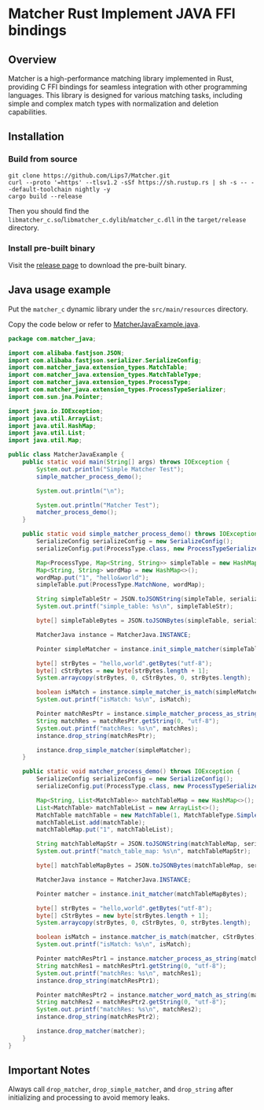 # Matcher Rust Implement JAVA FFI bindings

## Overview

Matcher is a high-performance matching library implemented in Rust, providing C FFI bindings for seamless integration with other programming languages. This library is designed for various matching tasks, including simple and complex match types with normalization and deletion capabilities.

## Installation

### Build from source

```shell
git clone https://github.com/Lips7/Matcher.git
curl --proto '=https' --tlsv1.2 -sSf https://sh.rustup.rs | sh -s -- --default-toolchain nightly -y
cargo build --release
```

Then you should find the `libmatcher_c.so`/`libmatcher_c.dylib`/`matcher_c.dll` in the `target/release` directory.

### Install pre-built binary

Visit the [release page](https://github.com/Lips7/Matcher/releases) to download the pre-built binary.

## Java usage example

Put the `matcher_c` dynamic library under the `src/main/resources` directory.

Copy the code below or refer to [MatcherJavaExample.java](./src/test/java/com/matcher_java/MatcherJavaExample.java).

```java
package com.matcher_java;

import com.alibaba.fastjson.JSON;
import com.alibaba.fastjson.serializer.SerializeConfig;
import com.matcher_java.extension_types.MatchTable;
import com.matcher_java.extension_types.MatchTableType;
import com.matcher_java.extension_types.ProcessType;
import com.matcher_java.extension_types.ProcessTypeSerializer;
import com.sun.jna.Pointer;

import java.io.IOException;
import java.util.ArrayList;
import java.util.HashMap;
import java.util.List;
import java.util.Map;

public class MatcherJavaExample {
    public static void main(String[] args) throws IOException {
        System.out.println("Simple Matcher Test");
        simple_matcher_process_demo();

        System.out.println("\n");

        System.out.println("Matcher Test");
        matcher_process_demo();
    }

    public static void simple_matcher_process_demo() throws IOException {
        SerializeConfig serializeConfig = new SerializeConfig();
        serializeConfig.put(ProcessType.class, new ProcessTypeSerializer());

        Map<ProcessType, Map<String, String>> simpleTable = new HashMap<>();
        Map<String, String> wordMap = new HashMap<>();
        wordMap.put("1", "hello&world");
        simpleTable.put(ProcessType.MatchNone, wordMap);

        String simpleTableStr = JSON.toJSONString(simpleTable, serializeConfig);
        System.out.printf("simple_table: %s\n", simpleTableStr);

        byte[] simpleTableBytes = JSON.toJSONBytes(simpleTable, serializeConfig);

        MatcherJava instance = MatcherJava.INSTANCE;

        Pointer simpleMatcher = instance.init_simple_matcher(simpleTableBytes);

        byte[] strBytes = "hello,world".getBytes("utf-8");
        byte[] cStrBytes = new byte[strBytes.length + 1];
        System.arraycopy(strBytes, 0, cStrBytes, 0, strBytes.length);

        boolean isMatch = instance.simple_matcher_is_match(simpleMatcher, cStrBytes);
        System.out.printf("isMatch: %s\n", isMatch);

        Pointer matchResPtr = instance.simple_matcher_process_as_string(simpleMatcher, cStrBytes);
        String matchRes = matchResPtr.getString(0, "utf-8");
        System.out.printf("matchRes: %s\n", matchRes);
        instance.drop_string(matchResPtr);

        instance.drop_simple_matcher(simpleMatcher);
    }

    public static void matcher_process_demo() throws IOException {
        SerializeConfig serializeConfig = new SerializeConfig();
        serializeConfig.put(ProcessType.class, new ProcessTypeSerializer());

        Map<String, List<MatchTable>> matchTableMap = new HashMap<>();
        List<MatchTable> matchTableList = new ArrayList<>();
        MatchTable matchTable = new MatchTable(1, MatchTableType.Simple(ProcessType.MatchNone), List.of("hello&world"), ProcessType.MatchNone, List.of());
        matchTableList.add(matchTable);
        matchTableMap.put("1", matchTableList);

        String matchTableMapStr = JSON.toJSONString(matchTableMap, serializeConfig);
        System.out.printf("match_table_map: %s\n", matchTableMapStr);

        byte[] matchTableMapBytes = JSON.toJSONBytes(matchTableMap, serializeConfig);

        MatcherJava instance = MatcherJava.INSTANCE;

        Pointer matcher = instance.init_matcher(matchTableMapBytes);

        byte[] strBytes = "hello,world".getBytes("utf-8");
        byte[] cStrBytes = new byte[strBytes.length + 1];
        System.arraycopy(strBytes, 0, cStrBytes, 0, strBytes.length);

        boolean isMatch = instance.matcher_is_match(matcher, cStrBytes);
        System.out.printf("isMatch: %s\n", isMatch);

        Pointer matchResPtr1 = instance.matcher_process_as_string(matcher, cStrBytes);
        String matchRes1 = matchResPtr1.getString(0, "utf-8");
        System.out.printf("matchRes: %s\n", matchRes1);
        instance.drop_string(matchResPtr1);

        Pointer matchResPtr2 = instance.matcher_word_match_as_string(matcher, cStrBytes);
        String matchRes2 = matchResPtr2.getString(0, "utf-8");
        System.out.printf("matchRes: %s\n", matchRes2);
        instance.drop_string(matchResPtr2);

        instance.drop_matcher(matcher);
    }
}
```

## Important Notes

Always call `drop_matcher`, `drop_simple_matcher`, and `drop_string` after initializing and processing to avoid memory leaks.